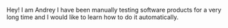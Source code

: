 Hey! I am Andrey
I have been manually testing software products for a very long time and I would like to learn how to do it automatically.
